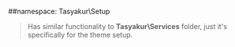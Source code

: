 ##namespace: Tasyakur\Setup
> Has similar functionality to **Tasyakur\Services** folder, just it's specifically for the theme setup.